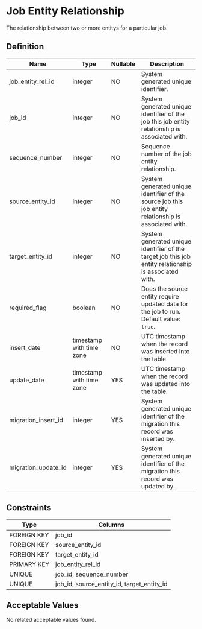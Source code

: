 # Job Entity Relationship

The relationship between two or more entitys for a particular job.

## Definition

<!-- definition -->

| Name                | Type                     | Nullable | Description                                                                                           |
| ------------------- | ------------------------ | -------- | ----------------------------------------------------------------------------------------------------- |
| job_entity_rel_id   | integer                  | NO       | System generated unique identifier.                                                                   |
| job_id              | integer                  | NO       | System generated unique identifier of the job this job entity relationship is associated with.        |
| sequence_number     | integer                  | NO       | Sequence number of the job entity relationship.                                                       |
| source_entity_id    | integer                  | NO       | System generated unique identifier of the source job this job entity relationship is associated with. |
| target_entity_id    | integer                  | NO       | System generated unique identifier of the target job this job entity relationship is associated with. |
| required_flag       | boolean                  | NO       | Does the source entity require updated data for the job to run. Default value: `true`.                |
| insert_date         | timestamp with time zone | NO       | UTC timestamp when the record was inserted into the table.                                            |
| update_date         | timestamp with time zone | YES      | UTC timestamp when the record was updated into the table.                                             |
| migration_insert_id | integer                  | YES      | System generated unique identifier of the migration this record was inserted by.                      |
| migration_update_id | integer                  | YES      | System generated unique identifier of the migration this record was updated by.                       |

<!-- definitionstop -->

## Constraints

<!-- constraint -->

| Type        | Columns                                    |
| ----------- | ------------------------------------------ |
| FOREIGN KEY | job_id                                     |
| FOREIGN KEY | source_entity_id                           |
| FOREIGN KEY | target_entity_id                           |
| PRIMARY KEY | job_entity_rel_id                          |
| UNIQUE      | job_id, sequence_number                    |
| UNIQUE      | job_id, source_entity_id, target_entity_id |

<!-- constraintstop -->

## Acceptable Values

<!-- acceptablevalues -->

No related acceptable values found.

<!-- acceptablevaluesstop -->
